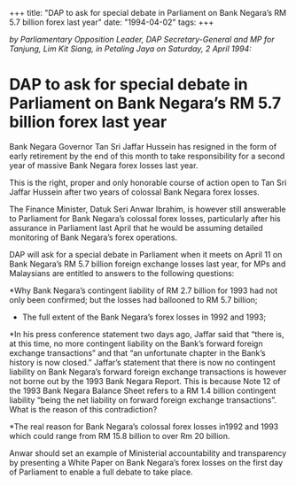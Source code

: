 +++ 
title: "DAP to ask for special debate in Parliament on Bank Negara’s RM 5.7 billion forex last year"
date: "1994-04-02"
tags:
+++

_by Parliamentary Opposition Leader, DAP Secretary-General and MP for Tanjung, Lim Kit Siang, in Petaling Jaya on Saturday, 2 April 1994:_

# DAP to ask for special debate in Parliament on Bank Negara’s RM 5.7 billion forex last year

Bank Negara Governor Tan Sri Jaffar Hussein has resigned in the form of early retirement by the end of this month to take responsibility for a second year of massive Bank Negara forex losses last year.</u>

This is the right, proper and only honorable course of action open to Tan Sri Jaffar Hussein after two years of colossal Bank Negara forex losses.

The Finance Minister, Datuk Seri Anwar Ibrahim, is however still answerable to Parliament for Bank Negara’s colossal forex losses, particularly after his assurance in Parliament last April that he would be assuming detailed monitoring of Bank Negara’s forex operations.

DAP will ask for a special debate in Parliament when it meets on April 11 on Bank Negara’s RM 5.7 billion foreign exchange losses last year, for MPs and Malaysians are entitled to answers to the following questions:

*Why Bank Negara’s contingent liability of RM 2.7 billion for 1993 had not only been confirmed; but the losses had ballooned to RM 5.7 billion;

* The full extent of the Bank Negara’s forex losses in 1992 and 1993;

*In his press conference statement two days ago, Jaffar said that “there is, at this time, no more contingent liability on the Bank’s forward foreign exchange transactions” and that “an unfortunate chapter in the Bank’s history is now closed.” Jaffar’s statement that there is now  no contingent liability on Bank Negara’s forward foreign exchange transactions is however not borne out by the 1993 Bank Negara Report. This is because Note 12 of the 1993 Bank Negara Balance Sheet refers to a RM 1.4 billion contingent liability “being the net liability on forward foreign exchange transactions”. What is the reason of this contradiction?

*The real reason for Bank Negara’s colossal forex losses in1992 and 1993 which could range from RM 15.8 billion to over Rm 20 billion.

Anwar should set an example of Ministerial accountability and transparency by presenting a White Paper on Bank Negara’s forex losses on the first day of Parliament to enable a full debate to take place.
 
